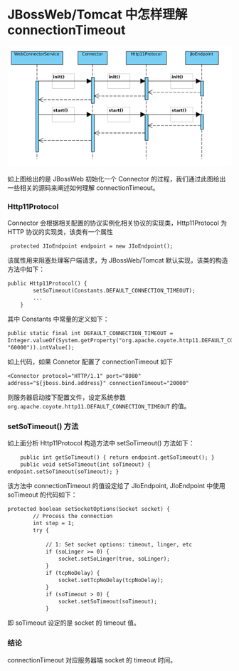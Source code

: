 # JBossWeb/Tomcat 中怎样理解 connectionTimeout

![JBoss Web/Tomcat Connetor init/start process](http-connector-JIoEndpoint.png)

如上图给出的是 JBossWeb 初始化一个 Connector 的过程，我们通过此图给出一些相关的源码来阐述如何理解 connectionTimeout。

### Http11Protocol

Connector 会根据相关配置的协议实例化相关协议的实现类，Http11Protocol 为 HTTP 协议的实现类，该类有一个属性

~~~
 protected JIoEndpoint endpoint = new JIoEndpoint();
~~~

该属性用来阻塞处理客户端请求，为 JBossWeb/Tomcat 默认实现，该类的构造方法中如下：

~~~
public Http11Protocol() {
        setSoTimeout(Constants.DEFAULT_CONNECTION_TIMEOUT);
        ...
    }
~~~

其中 Constants 中常量的定义如下：

~~~
public static final int DEFAULT_CONNECTION_TIMEOUT = Integer.valueOf(System.getProperty("org.apache.coyote.http11.DEFAULT_CONNECTION_TIMEOUT", "60000")).intValue();
~~~

如上代码，如果 Connetor 配置了 connectionTimeout 如下

~~~
<Connector protocol="HTTP/1.1" port="8080" address="${jboss.bind.address}" connectionTimeout="20000"
~~~

则服务器启动接下配置文件，设定系统参数 `org.apache.coyote.http11.DEFAULT_CONNECTION_TIMEOUT` 的值。

### setSoTimeout() 方法

如上面分析 Http11Protocol 构造方法中 setSoTimeout() 方法如下：

~~~
    public int getSoTimeout() { return endpoint.getSoTimeout(); }
    public void setSoTimeout(int soTimeout) { endpoint.setSoTimeout(soTimeout); }
~~~

该方法中 connectionTimeout 的值设定给了 JIoEndpoint, JIoEndpoint 中使用 soTimeout 的代码如下：

~~~
protected boolean setSocketOptions(Socket socket) {
        // Process the connection
        int step = 1;
        try {

            // 1: Set socket options: timeout, linger, etc
            if (soLinger >= 0) { 
                socket.setSoLinger(true, soLinger);
            }
            if (tcpNoDelay) {
                socket.setTcpNoDelay(tcpNoDelay);
            }
            if (soTimeout > 0) {
                socket.setSoTimeout(soTimeout);
            }
~~~

即 soTimeout 设定的是 socket 的 timeout 值。

### 结论

connectionTimeout 对应服务器端 socket 的 timeout 时间。
